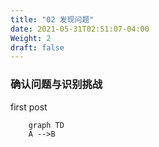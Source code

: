 ```yaml
---
title: "02 发现问题"
date: 2021-05-31T02:51:07-04:00
Weight: 2
draft: false
---
```



### 确认问题与识别挑战


first post

```mermaid
    graph TD
    A -->B
```
